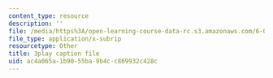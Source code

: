 ```yaml
---
content_type: resource
description: ''
file: /media/https%3A/open-learning-course-data-rc.s3.amazonaws.com/6-042j-mathematics-for-computer-science-spring-2015/ac4a065a1b9055ba9b4cc869932c428c_UroprmQHTLc.vtt
file_type: application/x-subrip
resourcetype: Other
title: 3play caption file
uid: ac4a065a-1b90-55ba-9b4c-c869932c428c
---
```

